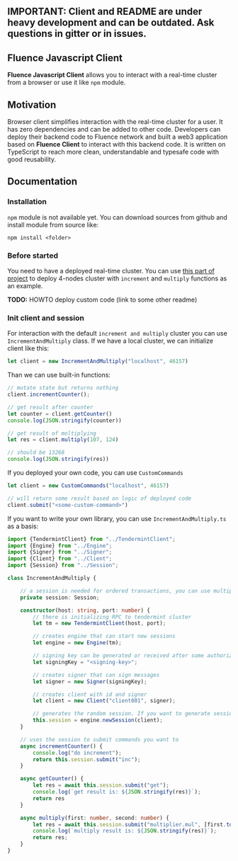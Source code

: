 ## IMPORTANT: Client and README are under heavy development and can be outdated. Ask questions in gitter or in issues. 

## Fluence Javascript Client

**Fluence Javascript Client** allows you to interact with a real-time cluster from a browser or use it like `npm` module. 

## Motivation

Browser client simplifies interaction with the real-time cluster for a user. It has zero dependencies and can be added to other code.
Developers can deploy their backend code to Fluence network and built a web3 application based on **Fluence Client** to interact with this backend code.
It is written on TypeScript to reach more clean, understandable and typesafe code with good reusability.


## Documentation



### Installation

`npm` module is not available yet. You can download sources from github and install module from source like:

```
npm install <folder>
``` 

### Before started 

You need to have a deployed real-time cluster. 
You can use [this part of project](https://github.com/fluencelabs/fluence/tree/master/statemachine) to deploy 4-nodes cluster with `increment` and `multiply` functions as an example.

**TODO:** HOWTO deploy custom code (link to some other readme)

### Init client and session

For interaction with the default `increment and multiply` cluster you can use `IncrementAndMultiply` class. 
If we have a local cluster, we can initialize client like this:

```typescript
let client = new IncrementAndMultiply("localhost", 46157)
```

Than we can use built-in functions:

```typescript
// mutate state but returns nothing
client.incrementCounter();

// get result after counter
let counter = client.getCounter()
console.log(JSON.stringify(counter))

// get result of moltiplying
let res = client.multiply(107, 124)

// should be 13268
console.log(JSON.stringify(res))
```

If you deployed your own code, you can use `CustomCommands`

```typescript
let client = new CustomCommands("localhost", 46157)

// will return some result based on logic of deployed code
client.submit("<some-custom-command>")
```

If you want to write your own library, you can use `IncrementAndMultiply.ts` as a basis:

```typescript
import {TendermintClient} from "../TendermintClient";
import {Engine} from "../Engine";
import {Signer} from "../Signer";
import {Client} from "../Client";
import {Session} from "../Session";

class IncrementAndMultiply {

    // a session is needed for ordered transactions, you can use multiple sessions if needed
    private session: Session;

    constructor(host: string, port: number) {
        // there is initializing RPC to tendermint cluster
        let tm = new TendermintClient(host, port);

        // creates engine that can start new sessions
        let engine = new Engine(tm);

        // signing key can be generated or received after some authorize processes
        let signingKey = "<signing-key>";

        // creates signer that can sign messages
        let signer = new Signer(signingKey);

        // creates client with id and signer
        let client = new Client("client001", signer);

        // generates the random session. If you want to generate session on your own - use createSession(client, "some-id")
        this.session = engine.newSession(client);
    }

    // uses the session to submit commands you want to
    async incrementCounter() {
        console.log("do increment");
        return this.session.submit("inc");
    }

    async getCounter() {
        let res = await this.session.submit("get");
        console.log(`get result is: ${JSON.stringify(res)}`);
        return res
    }

    async multiply(first: number, second: number) {
        let res = await this.session.submit("multiplier.mul", [first.toString(), second.toString()]);
        console.log(`multiply result is: ${JSON.stringify(res)}`);
        return res;
    }
}
```